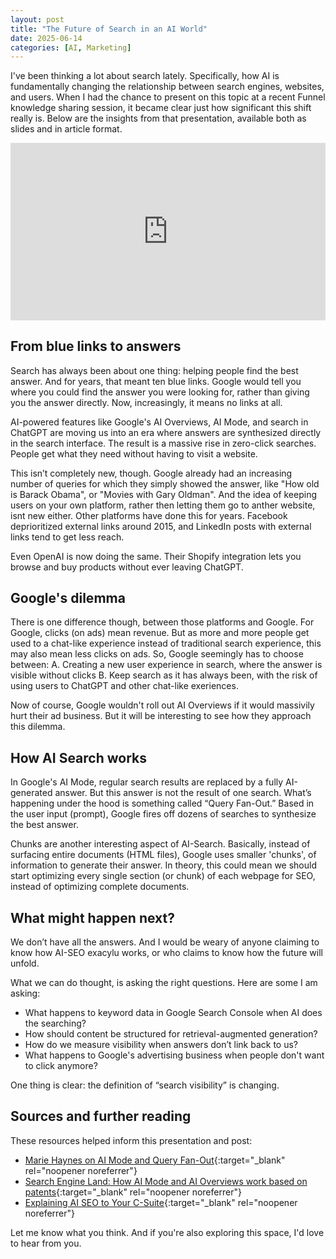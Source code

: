 ```yaml
---
layout: post
title: "The Future of Search in an AI World"
date: 2025-06-14
categories: [AI, Marketing]
---
```


I've been thinking a lot about search lately. Specifically, how AI is fundamentally changing the relationship between search engines, websites, and users. When I had the chance to present on this topic at a recent Funnel knowledge sharing session, it became clear just how significant this shift really is. Below are the insights from that presentation, available both as slides and in article format.

<div style="position: relative; width: 100%; height: 0; padding-bottom: 56.25%;">
<iframe style="position: absolute; top: 0; left: 0; width: 100%; height: 100%;" src="https://docs.google.com/presentation/d/1Sz9zS69CQ4cfKDEqd57SNNWjhceTZtb3YOCjQ7meSrQ/embed?start=false&loop=false&delayms=3000" frameborder="0" allowfullscreen="true" mozallowfullscreen="true" webkitallowfullscreen="true"></iframe>
</div>

## From blue links to answers

Search has always been about one thing: helping people find the best answer. And for years, that meant ten blue links. Google would tell you where you could find the answer you were looking for, rather than giving you the answer directly. Now, increasingly, it means no links at all.

AI-powered features like Google's AI Overviews, AI Mode, and search in ChatGPT are moving us into an era where answers are synthesized directly in the search interface. The result is a massive rise in zero-click searches. People get what they need without having to visit a website.

This isn’t completely new, though. Google already had an increasing number of queries for which they simply showed the answer, like "How old is Barack Obama", or "Movies with Gary Oldman". 
And the idea of keeping users on your own platform, rather then letting them go to anther website, isnt new either. Other platforms have done this for years. Facebook deprioritized external links around 2015, and LinkedIn posts with external links tend to get less reach. 

Even OpenAI is now doing the same. Their Shopify integration lets you browse and buy products without ever leaving ChatGPT. 

## Google's dilemma

There is one difference though, between those platforms and Google. For Google, clicks (on ads) mean revenue. But as more and more people get used to a chat-like experience instead of traditional search experience, this may also mean less clicks on ads. So, Google seemingly has to choose between:
A. Creating a new user experience in search, where the answer is visible without clicks
B. Keep search as it has always been, with the risk of using users to ChatGPT and other chat-like exeriences.

Now of course, Google wouldn't roll out AI Overviews if it would massivily hurt their ad business. But it will be interesting to see how they approach this dilemma. 

## How AI Search works 

In Google's AI Mode, regular search results are replaced by a fully AI-generated answer. But this answer is not the result of one search. What’s happening under the hood is something called “Query Fan-Out.” Based in the user input (prompt), Google fires off dozens of searches to synthesize the best answer. 

Chunks are another interesting aspect of AI-Search. Basically, instead of surfacing entire documents (HTML files), Google uses smaller 'chunks', of information to generate their answer. In theory, this could mean we should start optimizing every single section (or chunk) of each webpage for SEO, instead of optimizing complete documents. 

## What might happen next?

We don’t have all the answers. And I would be weary of anyone claiming to know how AI-SEO exacylu works, or who claims to know how the future will unfold. 

What we can do thought, is asking the right questions. Here are some I am asking:
- What happens to keyword data in Google Search Console when AI does the searching?
- How should content be structured for retrieval-augmented generation?
- How do we measure visibility when answers don’t link back to us?
- What happens to Google's advertising business when people don't want to click anymore?

One thing is clear: the definition of “search visibility” is changing.

## Sources and further reading

These resources helped inform this presentation and post:

- [Marie Haynes on AI Mode and Query Fan-Out](https://www.mariehaynes.com/ai-mode-query-fan-out/){:target="_blank" rel="noopener noreferrer"}
- [Search Engine Land: How AI Mode and AI Overviews work based on patents](https://searchengineland.com/how-ai-mode-ai-overviews-work-patents-456346){:target="_blank" rel="noopener noreferrer"}
- [Explaining AI SEO to Your C-Suite](https://duaneforresterdecodes.substack.com/p/explaining-ai-search-to-your-execs){:target="_blank" rel="noopener noreferrer"}

Let me know what you think. And if you're also exploring this space, I'd love to hear from you.